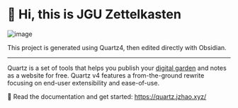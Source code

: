 # 🧠 Hi, this is JGU Zettelkasten

![image](https://img.shields.io/badge/Obsidian-483699?style=for-the-badge&logo=Obsidian&logoColor=white)

This project is generated using Quartz4, then edited directly with Obsidian.

---

Quartz is a set of tools that helps you publish your [digital garden](https://jzhao.xyz/posts/networked-thought) and notes as a website for free.
Quartz v4 features a from-the-ground rewrite focusing on end-user extensibility and ease-of-use.

🔗 Read the documentation and get started: https://quartz.jzhao.xyz/